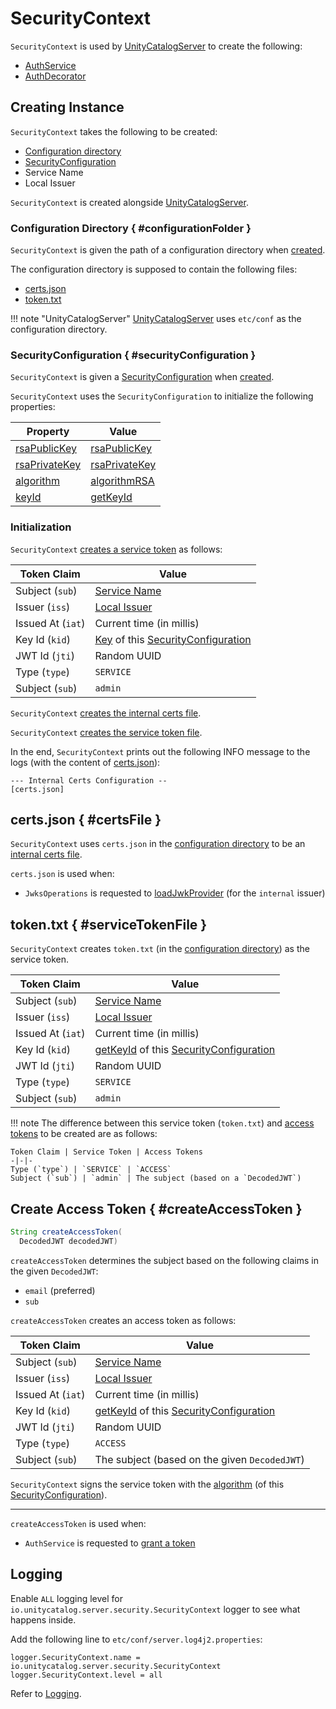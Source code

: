 # SecurityContext

`SecurityContext` is used by [UnityCatalogServer](../server/UnityCatalogServer.md#securityContext) to create the following:

* [AuthService](../server/AuthService.md#securityContext)
* [AuthDecorator](AuthDecorator.md#securityContext)

## Creating Instance

`SecurityContext` takes the following to be created:

* [Configuration directory](#configurationFolder)
* [SecurityConfiguration](#securityConfiguration)
* <span id="serviceName"> Service Name
* <span id="localIssuer"> Local Issuer

`SecurityContext` is created alongside [UnityCatalogServer](../server/UnityCatalogServer.md#securityContext).

### Configuration Directory { #configurationFolder }

`SecurityContext` is given the path of a configuration directory when [created](#creating-instance).

The configuration directory is supposed to contain the following files:

* [certs.json](#certsFile)
* [token.txt](#serviceTokenFile)

!!! note "UnityCatalogServer"
    [UnityCatalogServer](../server/UnityCatalogServer.md#securityContext) uses `etc/conf` as the configuration directory.

### SecurityConfiguration { #securityConfiguration }

`SecurityContext` is given a [SecurityConfiguration](SecurityConfiguration.md) when [created](#creating-instance).

`SecurityContext` uses the `SecurityConfiguration` to initialize the following properties:

Property | Value
-|-
 [rsaPublicKey](#rsaPublicKey) | [rsaPublicKey](SecurityConfiguration.md#rsaPublicKey)
 [rsaPrivateKey](#rsaPrivateKey) | [rsaPrivateKey](SecurityConfiguration.md#rsaPrivateKey)
 [algorithm](#algorithm) | [algorithmRSA](SecurityConfiguration.md#algorithmRSA)
 [keyId](#keyId) | [getKeyId](SecurityConfiguration.md#getKeyId)

### Initialization

`SecurityContext` [creates a service token](#createServiceToken) as follows:

Token Claim | Value
-|-
Subject (`sub`) | [Service Name](#serviceName)
Issuer (`iss`) | [Local Issuer](#localIssuer)
Issued At (`iat`) | Current time (in millis)
Key Id (`kid`) | [Key](SecurityConfiguration.md#getKeyId) of this [SecurityConfiguration](#securityConfiguration)
JWT Id (`jti`) | Random UUID
Type (`type`) | `SERVICE`
Subject (`sub`) | `admin`

`SecurityContext` [creates the internal certs file](#createInternalCertsFile).

`SecurityContext` [creates the service token file](#createServiceTokenFile).

In the end, `SecurityContext` prints out the following INFO message to the logs (with the content of [certs.json](#getInternalCertsFile)):

``` text
--- Internal Certs Configuration --
[certs.json]
```

## <span id="getInternalCertsFile"> certs.json { #certsFile }

`SecurityContext` uses `certs.json` in the [configuration directory](#configurationFolder) to be an [internal certs file](#createInternalCertsFile).

`certs.json` is used when:

* `JwksOperations` is requested to [loadJwkProvider](JwksOperations.md#loadJwkProvider) (for the `internal` issuer)

## <span id="serviceToken"><span id="createServiceToken"> token.txt { #serviceTokenFile }

`SecurityContext` creates `token.txt` (in the [configuration directory](#configurationFolder)) as the service token.

Token Claim | Value
-|-
Subject (`sub`) | [Service Name](#serviceName)
Issuer (`iss`) | [Local Issuer](#localIssuer)
Issued At (`iat`) | Current time (in millis)
Key Id (`kid`) | [getKeyId](SecurityConfiguration.md#getKeyId) of this [SecurityConfiguration](#securityConfiguration)
JWT Id (`jti`) | Random UUID
Type (`type`) | `SERVICE`
Subject (`sub`) | `admin`

!!! note
    The difference between this service token (`token.txt`) and [access tokens](#createAccessToken) to be created are as follows:

    Token Claim | Service Token | Access Tokens
    -|-|-
    Type (`type`) | `SERVICE` | `ACCESS`
    Subject (`sub`) | `admin` | The subject (based on a `DecodedJWT`)

## Create Access Token { #createAccessToken }

```java
String createAccessToken(
  DecodedJWT decodedJWT)
```

`createAccessToken` determines the subject based on the following claims in the given `DecodedJWT`:

* `email` (preferred)
* `sub`

`createAccessToken` creates an access token as follows:

Token Claim | Value
-|-
Subject (`sub`) | [Service Name](#serviceName)
Issuer (`iss`) | [Local Issuer](#localIssuer)
Issued At (`iat`) | Current time (in millis)
Key Id (`kid`) | [getKeyId](SecurityConfiguration.md#getKeyId) of this [SecurityConfiguration](#securityConfiguration)
JWT Id (`jti`) | Random UUID
Type (`type`) | `ACCESS`
Subject (`sub`) | The subject (based on the given `DecodedJWT`)

`SecurityContext` signs the service token with the [algorithm](SecurityConfiguration.md#algorithmRSA) (of this [SecurityConfiguration](#securityConfiguration)).

---

`createAccessToken` is used when:

* `AuthService` is requested to [grant a token](../server/AuthService.md#grantToken)

## Logging

Enable `ALL` logging level for `io.unitycatalog.server.security.SecurityContext` logger to see what happens inside.

Add the following line to `etc/conf/server.log4j2.properties`:

```text
logger.SecurityContext.name = io.unitycatalog.server.security.SecurityContext
logger.SecurityContext.level = all
```

Refer to [Logging](../logging.md).
